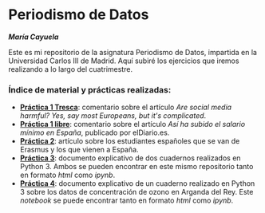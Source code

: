 # Periodismo de Datos 
***María Cayuela***
 
Este es mi repositorio de la asignatura Periodismo de Datos, impartida en la Universidad Carlos III de Madrid. Aquí subiré los ejercicios que iremos realizando a lo largo del cuatrimestre. 

### Índice de material y prácticas realizadas: 
- **[Práctica 1 Tresca](https://github.com/mariacayuela/apuntes-periodismo-datos/blob/main/practica-1-tresca.md)**: comentario sobre el artículo *Are social media harmful? Yes, say most Europeans, but it's complicated*.
- **[Práctica 1 libre](https://github.com/mariacayuela/apuntes-periodismo-datos/blob/main/practica-1-libre.md)**: comentario sobre el artículo *Así ha subido el salario mínimo en España*, publicado por elDiario.es.
- **[Práctica 2](https://github.com/mariacayuela/periodismo-datos/blob/main/practica-2.md)**: artículo sobre los estudiantes españoles que se van de Erasmus y los que vienen a España.  
- **[Práctica 3](https://github.com/mariacayuela/periodismo-datos/blob/main/practica-3/practica-3.md)**: documento explicativo de dos cuadernos realizados en Python 3. Ambos se pueden encontrar en este mismo repositorio tanto en formato *html* como *ipynb*.
- **[Práctica 4](https://github.com/mariacayuela/periodismo-datos/blob/main/practica-4/practica-4.md)**: documento explicativo de un cuaderno realizado en Python 3 sobre los datos de concentración de ozono en Arganda del Rey. Este *notebook* se puede encontrar tanto en formato *html* como *ipynb*.
